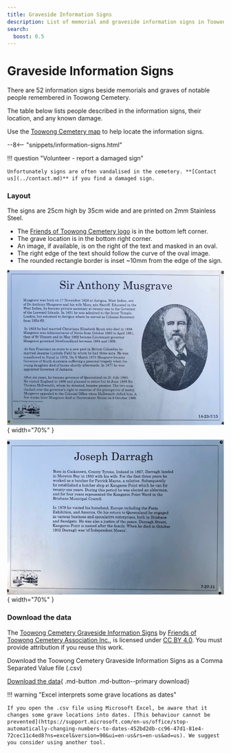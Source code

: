 ```yaml
---
title: Graveside Information Signs
description: List of memorial and graveside information signs in Toowong Cemetery 
search:
  boost: 0.5
---
```


# Graveside Information Signs

There are 52 information signs beside memorials and graves of notable people remembered in Toowong Cemetery.

<!--
![information sign](../assets/information sign.jpg){ width="32.33%"  class="full-width" }
-->

The table below lists people described in the information signs, their location, and any known damage.

Use the <a href="../../assets/toowong-cemetery-map-large.jpg" target="_blank" title="View the map in a new tab">Toowong Cemetery map</a> to help locate the information signs.

--8<-- "snippets/information-signs.html"

!!! question "Volunteer - report a damaged sign"

    Unfortunately signs are often vandalised in the cemetery. **[Contact us](../contact.md)** if you find a damaged sign.

    
### Layout

The signs are 25cm high by 35cm wide and are printed on 2mm Stainless Steel.

- The [Friends of Toowong Cemetery logo](../assets/fotc-gates.jpg) is in the bottom left corner.
- The grave location is in the bottom right corner. 
- An image, if available, is on the right of the text and masked in an oval.
- The right edge of the text should follow the curve of the oval image.
- The rounded rectangle border is inset ~10mm from the edge of the sign.

![Example Information Sign with image](../assets/anthony-musgrave-information-sign.jpg){ width="70%" }

![Example Information Sign](../assets/joseph-darragh-information-sign.jpg){ width="70%" }

<!--
Manufactured by [Armsign](https://www.armsign.com.au)
-->

### Download the data

The [Toowong Cemetery Graveside Information Signs](information-signs.md) by [Friends of Toowong Cemetery Association Inc.](../index.md), is licensed under [CC BY 4.0](https://creativecommons.org/licenses/by/4.0/). You must provide attribution if you reuse this work.

Download the Toowong Cemetery Graveside Information Signs as a Comma Separated Value file</a> (.csv)

[Download the data][data]{ .md-button .md-button--primary download}

[data]: ../assets/data/information-signs.csv


!!! warning "Excel interprets some grave locations as dates"

    If you open the .csv file using Microsoft Excel, be aware that it changes some grave locations into dates. [This behaviour cannot be prevented](https://support.microsoft.com/en-us/office/stop-automatically-changing-numbers-to-dates-452bd2db-cc96-47d1-81e4-72cec11c4ed8?ns=excel&version=90&ui=en-us&rs=en-us&ad=us). We suggest you consider using another tool.
